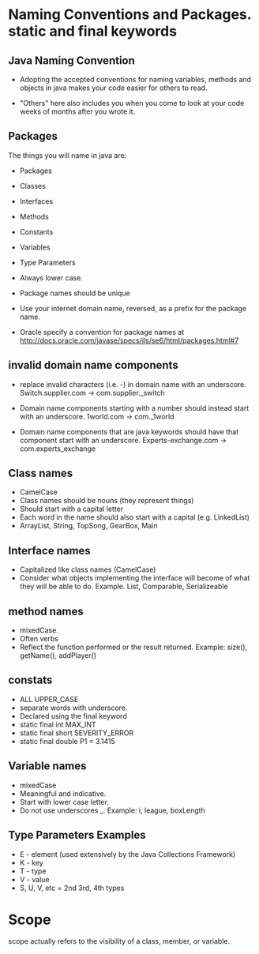 # Naming Conventions and Packages. static and final keywords

## Java Naming Convention
* Adopting the accepted conventions for naming variables, methods and objects in java makes your code easier for others to read.

* "Others" here also includes you when you come to look at your code weeks of months after you wrote it.

## Packages
The things you will name in java are:
* Packages
* Classes
* Interfaces
* Methods
* Constants
* Variables
* Type Parameters

* Always lower case.
* Package names should be unique
* Use your internet domain name, reversed, as a prefix for the package name.
* Oracle specify a convention for package names at http://docs.oracle.com/javase/specs/jls/se6/html/packages.html#7

## invalid domain name components
* replace invalid characters (i.e. -) in domain name with an underscore.  
Switch.supplier.com -> com.supplier._switch

* Domain name components starting with a number should instead start with an underscore.
1world.com -> com._1world

* Domain name components that are java keywords should have that component start with an underscore.
Experts-exchange.com -> com.experts_exchange

## Class names
* CamelCase
* Class names should be nouns (they represent things)
* Should start with a capital letter
* Each word in the name should also start with a capital (e.g. LinkedList)
* ArrayList, String, TopSong, GearBox, Main

## Interface names
* Capitalized like class names (CamelCase)
* Consider what objects implementing the interface will become of what they will be able to do. Example. List, Comparable, Serializeable

## method names
* mixedCase.
* Often verbs
* Reflect the function performed or the result returned. Example: size(), getName(), addPlayer()

## constats
* ALL UPPER_CASE
* separate words with underscore.
* Declared using the final keyword
* static final int MAX_INT
* static final short SEVERITY_ERROR
* static final double P1 = 3.1415

## Variable names
* mixedCase
* Meaningful and indicative.
* Start with lower case letter.
* Do not use underscores _.
Example: i, league, boxLength

## Type Parameters Examples
* E - element (used extensively by the Java Collections Framework)
* K - key
* T - type
* V - value
* S, U, V, etc = 2nd 3rd, 4th types

# Scope
scope actually refers to the visibility of a class, member, or variable.